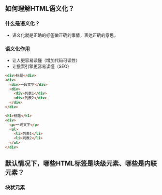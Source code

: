 ## 如何理解HTML语义化？
### 什么是语义化？
- 语义化就是正确的标签做正确的事情，表达正确的意思。

### 语义化作用
- 让人更容易读懂（增加代码可读性）
- 让搜索引擎更容易读懂（SEO)
```html
<div>标题</div>
<div>
  <div>一段文字</div>
  <div>
    <div>列表1</div>
    <div>列表2</div>
  </div>
</div>
```
```html
<h1>标题</h1>
<div>
  <p>一段文字</p>
  <ul>
    <li>列表1</li>
    <li>列表2</li>
  </ul>
</div>
```

## 默认情况下，哪些HTML标签是块级元素、哪些是内联元素？
### 块状元素
